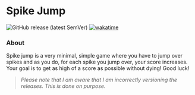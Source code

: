 # Spike Jump
![GitHub release (latest SemVer)](https://img.shields.io/github/v/release/JoshuaDRose/spike-jump?color=e1daca&display_name=release&sort=semver)
[![wakatime](https://wakatime.com/badge/user/a66594a7-985e-4e5a-b4f6-67f60753b462/project/5574198d-8a75-4284-bfd8-48b022fb013c.svg)](https://wakatime.com/badge/user/a66594a7-985e-4e5a-b4f6-67f60753b462/project/5574198d-8a75-4284-bfd8-48b022fb013c)
### About
Spike jump is a very minimal, simple game where you have to jump over spikes and as you do, for each spike you jump over, your score increases. Your goal is to get as high of a score as possible without dying! Good luck!

> _Please note that I am aware that I am incorrectly versioning the releases. This is done on purpose._
